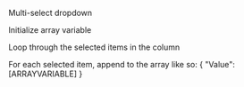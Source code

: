 Multi-select dropdown

Initialize array variable

Loop through the selected items in the column

For each selected item, append to the array like so:
{
"Value": [ARRAYVARIABLE]
}

